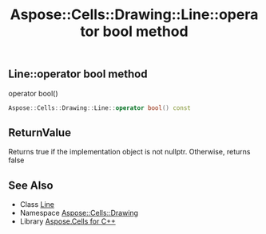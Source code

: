 ﻿---
title: Aspose::Cells::Drawing::Line::operator bool method
linktitle: operator bool
second_title: Aspose.Cells for C++ API Reference
description: 'Aspose::Cells::Drawing::Line::operator bool method. operator bool() in C++.'
type: docs
weight: 400
url: /cpp/aspose.cells.drawing/line/operator_bool/
---
## Line::operator bool method


operator bool()

```cpp
Aspose::Cells::Drawing::Line::operator bool() const
```


## ReturnValue

Returns true if the implementation object is not nullptr. Otherwise, returns false

## See Also

* Class [Line](../)
* Namespace [Aspose::Cells::Drawing](../../)
* Library [Aspose.Cells for C++](../../../)
